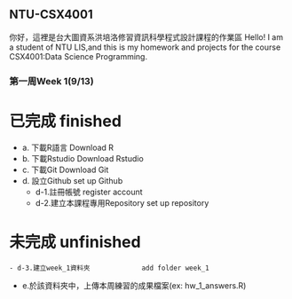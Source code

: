 ## NTU-CSX4001
你好，這裡是台大圖資系洪培洛修習資訊科學程式設計課程的作業區
Hello! I am a student of NTU LIS,and this is my homework and projects for the course CSX4001:Data Science Programming.

### 第一周Week 1(9/13)
# 已完成 finished
- a. 下載R語言              Download R
- b. 下載Rstudio            Download Rstudio
- c. 下載Git                Download Git
- d. 設立Github             set up Github
	- d-1.註冊帳號                    register account
	- d-2.建立本課程專用Repository     set up repository
# 未完成 unfinished
	- d-3.建立week_1資料夾             add folder week_1
- e.於該資料夾中，上傳本周練習的成果檔案(ex: hw_1_answers.R)
